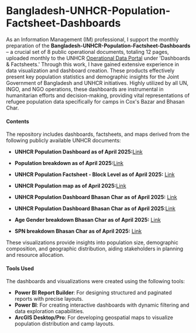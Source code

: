 # Bangladesh-UNHCR-Population-Factsheet-Dashboards

As an Information Management (IM) professional, I support the monthly preparation of the **Bangladesh-UNHCR-Population-Factsheet-Dashboards** – a crucial set of 8 public operational documents, totaling 12 pages, uploaded monthly to the UNHCR [Operational Data Portal](https://data.unhcr.org/en/documents/) under 'Dashboards & Factsheets.' Through this work, I have gained extensive experience in data visualization and dashboard creation. These products effectively present key population statistics and demographic insights for the Joint Government of Bangladesh and UNHCR initiatives. Highly utilized by all UN, INGO, and NGO operations, these dashboards are instrumental in humanitarian efforts and decision-making, providing vital representations of refugee population data specifically for camps in Cox's Bazar and Bhasan Char.

#### Contents

The repository includes dashboards, factsheets, and maps derived from the following publicly available UNHCR documents:

 
- **UNHCR Population Dashboard as of April 2025:**[Link](https://data.unhcr.org/en/documents/details/116246)
- **Population breakdown as of April 2025:**[Link](https://data.unhcr.org/en/documents/details/116247)
- **UNHCR Population Factsheet - Block Level as of April 2025:** [Link](https://data.unhcr.org/en/documents/details/116249) 
- **UNHCR Population map as of April 2025:**[Link](https://data.unhcr.org/en/documents/details/116248)

- **UNHCR Population Dashboard Bhasan Char as of April 2025:** [Link](https://data.unhcr.org/en/documents/details/116250)
- **UNHCR Population Dashboard Bhasan Char as of April 2025**:[Link](https://data.unhcr.org/en/documents/details/116250)
- **Age Gender breakdown Bhasan Char as of April 2025:** [Link](https://data.unhcr.org/en/documents/details/116251)
- **SPN breakdown Bhasan Char as of April 2025:** [Link](https://data.unhcr.org/en/documents/details/116252) 
 

These visualizations provide insights into population size, demographic composition, and geographic distribution, aiding stakeholders in planning and resource allocation.

#### Tools Used

The dashboards and visualizations were created using the following tools:
- **Power BI Report Builder**: For designing structured and paginated reports with precise layouts.
- **Power BI**: For creating interactive dashboards with dynamic filtering and data exploration capabilities.
- **ArcGIS Desktop/Pro**: For developing geospatial maps to visualize population distribution and camp layouts.
